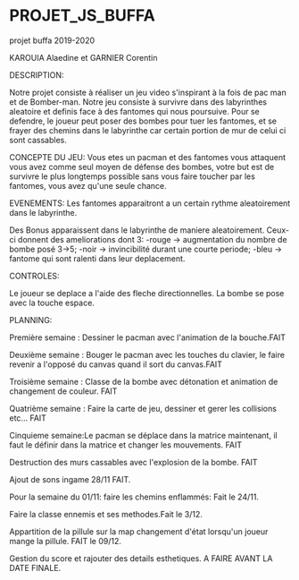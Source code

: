 # PROJET_JS_BUFFA
projet buffa 2019-2020

KAROUIA Alaedine et GARNIER Corentin

DESCRIPTION:

Notre projet consiste à réaliser un jeu video s'inspirant à la fois de pac man et de Bomber-man.
Notre jeu consiste à survivre dans des labyrinthes aleatoire et definis face à des fantomes qui nous poursuive.
Pour se defendre, le joueur peut poser des bombes pour tuer les fantomes, et se frayer des chemins dans le labyrinthe car certain portion de mur de celui ci sont cassables.

CONCEPTE DU JEU:
Vous etes un pacman et des fantomes vous attaquent vous avez comme seul moyen de défense des bombes, votre but est de survivre le plus longtemps possible sans vous faire toucher par les fantomes, vous avez qu'une seule chance.

EVENEMENTS:
Les fantomes apparaitront a un certain rythme aleatoirement dans le labyrinthe.

Des Bonus apparaissent dans le labyrinthe de maniere aleatoirement. Ceux-ci donnent des ameliorations dont 3:
-rouge -> augmentation du nombre de bombe posé 3->5;
-noir -> invincibilité durant une courte periode;
-bleu -> fantome qui sont ralenti dans leur deplacement.


CONTROLES:

Le joueur se deplace a l'aide des fleche directionnelles.
La bombe se pose avec la touche espace.



PLANNING:

Première semaine : Dessiner le pacman avec l'animation de la bouche.FAIT

Deuxième semaine : Bouger le pacman avec les touches du clavier, le faire revenir a l'opposé du canvas quand il sort du canvas.FAIT

Troisième semaine : Classe de la bombe avec détonation et animation de changement de couleur. FAIT

Quatrième semaine : Faire la carte de jeu, dessiner et gerer les collisions etc... FAIT


Cinquieme semaine:Le pacman se déplace dans la matrice maintenant, il faut le définir dans la matrice et changer les mouvements. FAIT 
 
Destruction des murs cassables avec l'explosion de la bombe. FAIT

Ajout de sons ingame  28/11 FAIT.

 Pour la semaine du 01/11: faire les chemins enflammés: Fait le 24/11.
 
 Faire la classe ennemis et ses methodes.Fait le 3/12.

Appartition de la pillule sur la map changement d'état lorsqu'un joueur mange la pillule. FAIT le 09/12.

Gestion du score et rajouter des details esthetiques. A FAIRE AVANT LA DATE FINALE.


